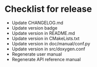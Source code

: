 Checklist for release
=====================

 * Update CHANGELOG.md
 * Update version badge
 * Update version in README.md
 * Update version in CMakeLists.txt
 * Update version in doc/manual/conf.py
 * Update version in src/doxygen.conf
 * Regenerate user manual
 * Regenerate API reference manual
